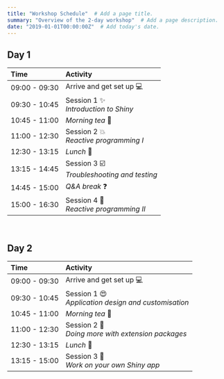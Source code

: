 ```yaml
---
title: "Workshop Schedule"  # Add a page title.
summary: "Overview of the 2-day workshop"  # Add a page description.
date: "2019-01-01T00:00:00Z"  # Add today's date.
---
```


## Day 1

| Time          | Activity                                                      |
|:--------------|:--------------------------------------------------------------|
| 09:00 - 09:30 | Arrive and get set up :computer:                              |
| 09:30 - 10:45 | Session 1 :sparkles: <br> *Introduction to Shiny*             |
| 10:45 - 11:00 | *Morning tea* :tea:                                           |
| 11:00 - 12:30 | Session 2 :boom: <br> *Reactive programming I*                |
| 12:30 - 13:15 | *Lunch* :fork_and_knife:                                      |
| 13:15 - 14:45 | Session 3 :ballot_box_with_check: <br> *Troubleshooting and testing*           |
| 14:45 - 15:00 | *Q&A break* :question:                                        |
| 15:00 - 16:30 | Session 4 :link: <br> *Reactive programming II*               |

<br>

## Day 2

| Time          | Activity                                                           |
|:--------------|:-------------------------------------------------------------------|
| 09:00 - 09:30 | Arrive and get set up :computer:                                   |
| 09:30 - 10:45 | Session 1 :heart_eyes: <br> *Application design and customisation* |
| 10:45 - 11:00 | *Morning tea* :tea:                                                |
| 11:00 - 12:30 | Session 2 :link: <br> *Doing more with extension packages*         |
| 12:30 - 13:15 | *Lunch* :fork_and_knife:                                           |
| 13:15 - 15:00 | Session 3 :tada: <br> *Work on your own Shiny app*                 |

<br>
